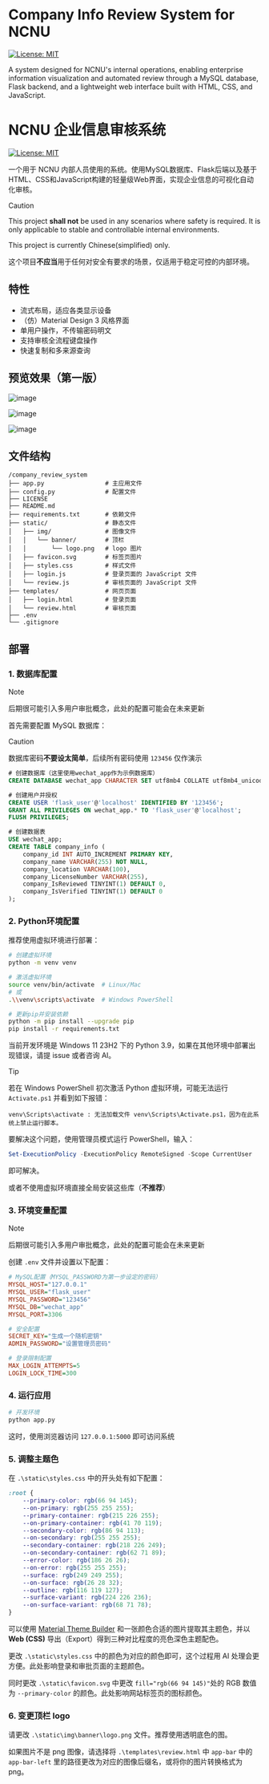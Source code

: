 # Company Info Review System for NCNU

[![License: MIT](https://img.shields.io/badge/License-MIT-yellow.svg)](https://opensource.org/licenses/MIT)

A system designed for NCNU's internal operations, enabling enterprise information visualization and automated review through a MySQL database, Flask backend, and a lightweight web interface built with HTML, CSS, and JavaScript.

# NCNU 企业信息审核系统

[![License: MIT](https://img.shields.io/badge/License-MIT-yellow.svg)](https://opensource.org/licenses/MIT)

一个用于 NCNU 内部人员使用的系统。使用MySQL数据库、Flask后端以及基于HTML、CSS和JavaScript构建的轻量级Web界面，实现企业信息的可视化自动化审核。

> [!CAUTION]
>
> This project **shall not** be used in any scenarios where safety is required. It is only applicable to stable and controllable internal environments.
>
> This project is currently Chinese(simplified) only.
>
> 这个项目**不应当**用于任何对安全有要求的场景，仅适用于稳定可控的内部环境。



## 特性

- 流式布局，适应各类显示设备
- （仿）Material Design 3 风格界面
- 单用户操作，不传输密码明文
- 支持审核全流程键盘操作
- 快速复制和多来源查询



## 预览效果（第一版）

![image](https://github.com/user-attachments/assets/beb0d301-f2bb-4705-b4b0-59423452c89e)

![image](https://github.com/user-attachments/assets/639bd92a-43f2-4e2e-897f-0fa66bb74958)

![image](https://github.com/user-attachments/assets/d5a8cc0e-ee5c-4838-aba4-17d4fdaffa65)



## 文件结构

```
/company_review_system
├── app.py                 # 主应用文件
├── config.py              # 配置文件
├── LICENSE
├── README.md
├── requirements.txt       # 依赖文件
├── static/                # 静态文件
│   ├── img/			   # 图像文件
│   │   └── banner/        # 顶栏
│   │       └── logo.png   # logo 图片
│   ├── favicon.svg        # 标签页图片
│   ├── styles.css         # 样式文件
│   ├── login.js           # 登录页面的 JavaScript 文件
│   └── review.js          # 审核页面的 JavaScript 文件
├── templates/             # 网页页面
│   ├── login.html         # 登录页面
│   └── review.html        # 审核页面
├── .env
└── .gitignore
```



## 部署

### 1. 数据库配置

> [!NOTE]
>
> 后期很可能引入多用户审批概念，此处的配置可能会在未来更新

首先需要配置 MySQL 数据库：

> [!CAUTION]
>
> 数据库密码**不要设太简单**，后续所有密码使用 `123456` 仅作演示

```sql
# 创建数据库（这里使用wechat_app作为示例数据库）
CREATE DATABASE wechat_app CHARACTER SET utf8mb4 COLLATE utf8mb4_unicode_ci;

# 创建用户并授权
CREATE USER 'flask_user'@'localhost' IDENTIFIED BY '123456';
GRANT ALL PRIVILEGES ON wechat_app.* TO 'flask_user'@'localhost';
FLUSH PRIVILEGES;

# 创建数据表
USE wechat_app;
CREATE TABLE company_info (
    company_id INT AUTO_INCREMENT PRIMARY KEY,
    company_name VARCHAR(255) NOT NULL,
    company_location VARCHAR(100),
    company_LicenseNumber VARCHAR(255),
    company_IsReviewed TINYINT(1) DEFAULT 0,
    company_IsVerified TINYINT(1) DEFAULT 0
);
```



### 2. Python环境配置

推荐使用虚拟环境进行部署：

```bash
# 创建虚拟环境
python -m venv venv

# 激活虚拟环境
source venv/bin/activate  # Linux/Mac
# 或
.\\venv\scripts\activate  # Windows PowerShell

# 更新pip并安装依赖
python -m pip install --upgrade pip
pip install -r requirements.txt
```

当前开发环境是 Windows 11 23H2 下的 Python 3.9，如果在其他环境中部署出现错误，请提 issue 或者咨询 AI。

> [!TIP]
>
> 若在 Windows PowerShell 初次激活 Python 虚拟环境，可能无法运行 `Activate.ps1` 并看到如下报错：
>
> ```
> venv\Scripts\activate : 无法加载文件 venv\Scripts\Activate.ps1，因为在此系统上禁止运行脚本。
> ```
>
> 要解决这个问题，使用管理员模式运行 PowerShell，输入：
>
> ```powershell
> Set-ExecutionPolicy -ExecutionPolicy RemoteSigned -Scope CurrentUser
> ```
>
> 即可解决。
>
> 或者不使用虚拟环境直接全局安装这些库（**不推荐**）



### 3. 环境变量配置

> [!NOTE]
>
> 后期很可能引入多用户审批概念，此处的配置可能会在未来更新

创建 `.env` 文件并设置以下配置：

```ini
# MySQL配置（MYSQL_PASSWORD为第一步设定的密码）
MYSQL_HOST="127.0.0.1"
MYSQL_USER="flask_user"
MYSQL_PASSWORD="123456"
MYSQL_DB="wechat_app"
MYSQL_PORT=3306

# 安全配置
SECRET_KEY="生成一个随机密钥"
ADMIN_PASSWORD="设置管理员密码"

# 登录限制配置
MAX_LOGIN_ATTEMPTS=5
LOGIN_LOCK_TIME=300
```



### 4. 运行应用

```bash
# 开发环境
python app.py
```

这时，使用浏览器访问 `127.0.0.1:5000` 即可访问系统



### 5. 调整主题色

在 `.\static\styles.css` 中的开头处有如下配置：

```css
:root {
    --primary-color: rgb(66 94 145);
    --on-primary: rgb(255 255 255);
    --primary-container: rgb(215 226 255);
    --on-primary-container: rgb(41 70 119);
    --secondary-color: rgb(86 94 113);
    --on-secondary: rgb(255 255 255);
    --secondary-container: rgb(218 226 249);
    --on-secondary-container: rgb(62 71 89);
    --error-color: rgb(186 26 26);
    --on-error: rgb(255 255 255);
    --surface: rgb(249 249 255);
    --on-surface: rgb(26 28 32);
    --outline: rgb(116 119 127);
    --surface-variant: rgb(224 226 236);
    --on-surface-variant: rgb(68 71 78);
}
```

可以使用 [Material Theme Builder](https://material-foundation.github.io/material-theme-builder/) 和一张颜色合适的图片提取其主题色，并以 **Web (CSS)** 导出（Export）得到三种对比程度的亮色深色主题配色。

更改 `.\static\styles.css` 中的颜色为对应的颜色即可，这个过程用 AI 处理会更方便。此处影响登录和审批页面的主题颜色。

同时更改 `.\static\favicon.svg` 中更改 `fill="rgb(66 94 145)"`处的 RGB 数值为 `--primary-color` 的颜色。此处影响网站标签页的图标颜色。



### 6. 变更顶栏 logo

请更改 `.\static\img\banner\logo.png` 文件。推荐使用透明底色的图。

如果图片不是 png 图像，请选择将 `.\templates\review.html` 中 `app-bar` 中的 `app-bar-left` 里的路径更改为对应的图像后缀名，或将你的图片转换格式为 png。
